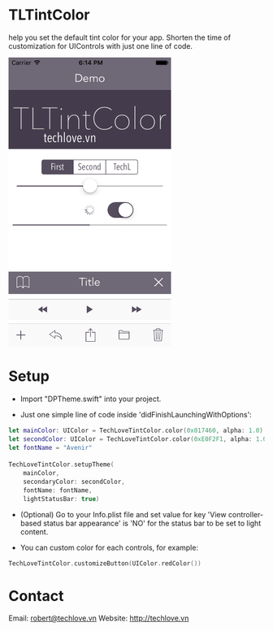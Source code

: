 # TLTintColor
help you set the default tint color for your app.
Shorten the time of customization for UIControls with just one line of code.

<img src="https://raw.githubusercontent.com/TechLoveVN/TLTintColor/master/Screenshot1.png" alt="Screenshot" style="width: 320px;"/>

# Setup
- Import "DPTheme.swift" into your project.

- Just one simple line of code inside 'didFinishLaunchingWithOptions':
``` swift
let mainColor: UIColor = TechLoveTintColor.color(0x017460, alpha: 1.0)
let secondColor: UIColor = TechLoveTintColor.color(0xE0F2F1, alpha: 1.0)
let fontName = "Avenir"

TechLoveTintColor.setupTheme(
	mainColor,
	secondaryColor: secondColor,
	fontName: fontName,
	lightStatusBar: true)
```

- (Optional) Go to your Info.plist file and set value for key 'View controller-based status bar appearance' is 'NO' for the status bar to be set to light content.

- You can custom color for each controls, for example:
``` swift
TechLoveTintColor.customizeButton(UIColor.redColor())
```


# Contact
Email: robert@techlove.vn Website: http://techlove.vn
